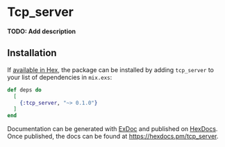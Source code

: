 # Tcp_server

**TODO: Add description**

## Installation

If [available in Hex](https://hex.pm/docs/publish), the package can be installed
by adding `tcp_server` to your list of dependencies in `mix.exs`:

```elixir
def deps do
  [
    {:tcp_server, "~> 0.1.0"}
  ]
end
```

Documentation can be generated with [ExDoc](https://github.com/elixir-lang/ex_doc)
and published on [HexDocs](https://hexdocs.pm). Once published, the docs can
be found at <https://hexdocs.pm/tcp_server>.

